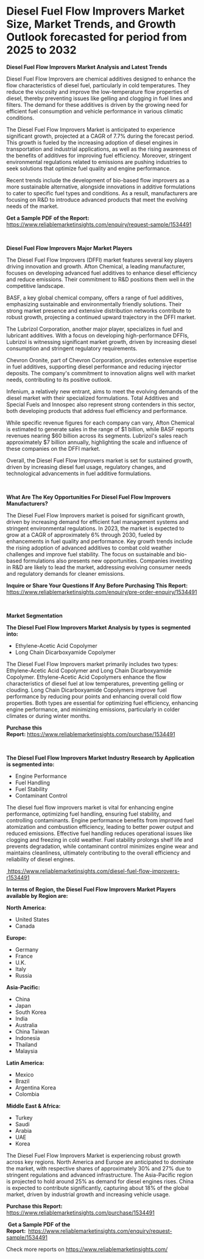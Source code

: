 <p><h1>Diesel Fuel Flow Improvers Market Size, Market Trends, and Growth Outlook forecasted for period from 2025 to 2032</h1></p><p><strong>Diesel Fuel Flow Improvers Market Analysis and Latest Trends</strong></p>
<p><p>Diesel Fuel Flow Improvers are chemical additives designed to enhance the flow characteristics of diesel fuel, particularly in cold temperatures. They reduce the viscosity and improve the low-temperature flow properties of diesel, thereby preventing issues like gelling and clogging in fuel lines and filters. The demand for these additives is driven by the growing need for efficient fuel consumption and vehicle performance in various climatic conditions.</p><p>The Diesel Fuel Flow Improvers Market is anticipated to experience significant growth, projected at a CAGR of 7.7% during the forecast period. This growth is fueled by the increasing adoption of diesel engines in transportation and industrial applications, as well as the rising awareness of the benefits of additives for improving fuel efficiency. Moreover, stringent environmental regulations related to emissions are pushing industries to seek solutions that optimize fuel quality and engine performance.</p><p>Recent trends include the development of bio-based flow improvers as a more sustainable alternative, alongside innovations in additive formulations to cater to specific fuel types and conditions. As a result, manufacturers are focusing on R&D to introduce advanced products that meet the evolving needs of the market.</p></p>
<p><strong>Get a Sample PDF of the Report:&nbsp;</strong> <a href="https://www.reliablemarketinsights.com/enquiry/request-sample/1534491?utm_campaign=1937&utm_medium=2&utm_source=Github&utm_content=ia&utm_term=02022025&utm_id=diesel-fuel-flow-improvers">https://www.reliablemarketinsights.com/enquiry/request-sample/1534491</a></p>
<p>&nbsp;</p>
<p><strong>Diesel Fuel Flow Improvers Major Market Players</strong></p>
<p><p>The Diesel Fuel Flow Improvers (DFFI) market features several key players driving innovation and growth. Afton Chemical, a leading manufacturer, focuses on developing advanced fuel additives to enhance diesel efficiency and reduce emissions. Their commitment to R&D positions them well in the competitive landscape.</p><p>BASF, a key global chemical company, offers a range of fuel additives, emphasizing sustainable and environmentally friendly solutions. Their strong market presence and extensive distribution networks contribute to robust growth, projecting a continued upward trajectory in the DFFI market.</p><p>The Lubrizol Corporation, another major player, specializes in fuel and lubricant additives. With a focus on developing high-performance DFFIs, Lubrizol is witnessing significant market growth, driven by increasing diesel consumption and stringent regulatory requirements.</p><p>Chevron Oronite, part of Chevron Corporation, provides extensive expertise in fuel additives, supporting diesel performance and reducing injector deposits. The company's commitment to innovation aligns well with market needs, contributing to its positive outlook.</p><p>Infenium, a relatively new entrant, aims to meet the evolving demands of the diesel market with their specialized formulations. Total Additives and Special Fuels and Innospec also represent strong contenders in this sector, both developing products that address fuel efficiency and performance.</p><p>While specific revenue figures for each company can vary, Afton Chemical is estimated to generate sales in the range of $1 billion, while BASF reports revenues nearing $60 billion across its segments. Lubrizol's sales reach approximately $7 billion annually, highlighting the scale and influence of these companies on the DFFI market. </p><p>Overall, the Diesel Fuel Flow Improvers market is set for sustained growth, driven by increasing diesel fuel usage, regulatory changes, and technological advancements in fuel additive formulations.</p></p>
<p>&nbsp;</p>
<p><strong>What Are The Key Opportunities For Diesel Fuel Flow Improvers Manufacturers?</strong></p>
<p><p>The Diesel Fuel Flow Improvers market is poised for significant growth, driven by increasing demand for efficient fuel management systems and stringent environmental regulations. In 2023, the market is expected to grow at a CAGR of approximately 6% through 2030, fueled by enhancements in fuel quality and performance. Key growth trends include the rising adoption of advanced additives to combat cold weather challenges and improve fuel stability. The focus on sustainable and bio-based formulations also presents new opportunities. Companies investing in R&D are likely to lead the market, addressing evolving consumer needs and regulatory demands for cleaner emissions.</p></p>
<p><strong>Inquire or Share Your Questions If Any Before Purchasing This Report:</strong> <a href="https://www.reliablemarketinsights.com/enquiry/pre-order-enquiry/1534491?utm_campaign=1937&utm_medium=2&utm_source=Github&utm_content=ia&utm_term=02022025&utm_id=diesel-fuel-flow-improvers">https://www.reliablemarketinsights.com/enquiry/pre-order-enquiry/1534491</a></p>
<p>&nbsp;</p>
<p><strong>Market Segmentation</strong></p>
<p><strong>The Diesel Fuel Flow Improvers Market Analysis by types is segmented into:</strong></p>
<p><ul><li>Ethylene-Acetic Acid Copolymer</li><li>Long Chain Dicarboxyamide Copolymer</li></ul></p>
<p><p>The Diesel Fuel Flow Improvers market primarily includes two types: Ethylene-Acetic Acid Copolymer and Long Chain Dicarboxyamide Copolymer. Ethylene-Acetic Acid Copolymers enhance the flow characteristics of diesel fuel at low temperatures, preventing gelling or clouding. Long Chain Dicarboxyamide Copolymers improve fuel performance by reducing pour points and enhancing overall cold flow properties. Both types are essential for optimizing fuel efficiency, enhancing engine performance, and minimizing emissions, particularly in colder climates or during winter months.</p></p>
<p><strong>Purchase this Report:&nbsp;</strong><a href="https://www.reliablemarketinsights.com/purchase/1534491?utm_campaign=1937&utm_medium=2&utm_source=Github&utm_content=ia&utm_term=02022025&utm_id=diesel-fuel-flow-improvers">https://www.reliablemarketinsights.com/purchase/1534491</a></p>
<p>&nbsp;</p>
<p><strong>The Diesel Fuel Flow Improvers Market Industry Research by Application is segmented into:</strong></p>
<p><ul><li>Engine Performance</li><li>Fuel Handling</li><li>Fuel Stability</li><li>Contaminant Control</li></ul></p>
<p><p>The diesel fuel flow improvers market is vital for enhancing engine performance, optimizing fuel handling, ensuring fuel stability, and controlling contaminants. Engine performance benefits from improved fuel atomization and combustion efficiency, leading to better power output and reduced emissions. Effective fuel handling reduces operational issues like clogging and freezing in cold weather. Fuel stability prolongs shelf life and prevents degradation, while contaminant control minimizes engine wear and maintains cleanliness, ultimately contributing to the overall efficiency and reliability of diesel engines.</p></p>
<p><a href="https://www.reliablemarketinsights.com/diesel-fuel-flow-improvers-r1534491?utm_campaign=1937&utm_medium=2&utm_source=Github&utm_content=ia&utm_term=02022025&utm_id=diesel-fuel-flow-improvers">&nbsp;https://www.reliablemarketinsights.com/diesel-fuel-flow-improvers-r1534491</a></p>
<p><strong>In terms of Region, the Diesel Fuel Flow Improvers Market Players available by Region are:</strong></p>
<p>
    <p> <strong> North America: </strong>
        <ul>
            <li>United States</li>
            <li>Canada</li>
        </ul>
        </p> 
    <p> <strong> Europe: </strong>
        <ul>
            <li>Germany</li>
            <li>France</li>
            <li>U.K.</li>
            <li>Italy</li>
            <li>Russia</li>
        </ul>
        </p> 
    <p> <strong> Asia-Pacific: </strong>
        <ul>
            <li>China</li>
            <li>Japan</li>
            <li>South Korea</li>
            <li>India</li>
            <li>Australia</li>
            <li>China Taiwan</li>
            <li>Indonesia</li>
            <li>Thailand</li>
            <li>Malaysia</li>
        </ul>
        </p> 
    <p> <strong> Latin America: </strong>
        <ul>
            <li>Mexico</li>
            <li>Brazil</li>
            <li>Argentina Korea</li>
            <li>Colombia</li>
        </ul>
        </p> 
    <p> <strong> Middle East & Africa: </strong>
        <ul>
            <li>Turkey</li>
            <li>Saudi</li>
            <li>Arabia</li>
            <li>UAE</li>
            <li>Korea</li>
        </ul>
    </p>
    </p>
<p><p>The Diesel Fuel Flow Improvers Market is experiencing robust growth across key regions. North America and Europe are anticipated to dominate the market, with respective shares of approximately 30% and 27% due to stringent regulations and advanced infrastructure. The Asia-Pacific region is projected to hold around 25% as demand for diesel engines rises. China is expected to contribute significantly, capturing about 18% of the global market, driven by industrial growth and increasing vehicle usage.</p></p>
<p><strong>Purchase this Report: </strong><a href="https://www.reliablemarketinsights.com/purchase/1534491?utm_campaign=1937&utm_medium=2&utm_source=Github&utm_content=ia&utm_term=02022025&utm_id=diesel-fuel-flow-improvers">https://www.reliablemarketinsights.com/purchase/1534491</a></p>
<p>&nbsp;<strong>Get a Sample PDF of the Report:&nbsp;&nbsp;</strong><a href="https://www.reliablemarketinsights.com/enquiry/request-sample/1534491?utm_campaign=1937&utm_medium=2&utm_source=Github&utm_content=ia&utm_term=02022025&utm_id=diesel-fuel-flow-improvers">https://www.reliablemarketinsights.com/enquiry/request-sample/1534491</a></p>
<p><strong></strong></p>
<p>Check more reports on <a href="https://www.reliablemarketinsights.com/?utm_campaign=1937&utm_medium=2&utm_source=Github&utm_content=ia&utm_term=02022025&utm_id=diesel-fuel-flow-improvers">https://www.reliablemarketinsights.com/</a></p>